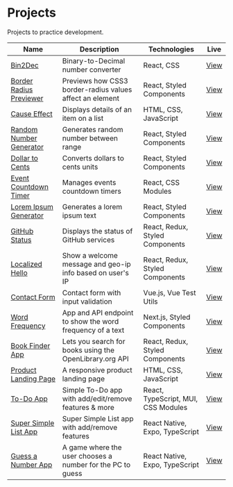 # Projects

Projects to practice development.

| Name                                               | Description                                                | Technologies                        | Live                                                                        |
|----------------------------------------------------|------------------------------------------------------------|-------------------------------------|-----------------------------------------------------------------------------|
| [Bin2Dec](bin2dec)                                 | Binary-to-Decimal number converter                         | React, CSS                          | [View](https://jjnilton.github.io/projects/bin2dec/build)                   |
| [Border Radius Previewer](border-radius-previewer) | Previews how CSS3 border-radius values affect an element   | React, Styled Components            | [View](https://jjnilton.github.io/projects/border-radius-previewer/build)   |
| [Cause Effect](cause-effect)                       | Displays details of an item on a list                      | HTML, CSS, JavaScript               | [View](https://jjnilton.github.io/projects/cause-effect/dist)               |
| [Random Number Generator](random-number-generator) | Generates random number between range                      | React, Styled Components            | [View](https://jjnilton.github.io/projects/random-number-generator/build)   |
| [Dollar to Cents](dollars-to-cents)                | Converts dollars to cents units                            | React, Styled Components            | [View](https://jjnilton.github.io/projects/dollars-to-cents/build)          |
| [Event Countdown Timer](event-countdown-timer)     | Manages events countdown timers                            | React, CSS Modules                  | [View](https://jjnilton.github.io/projects/event-countdown-timer/build)     |
| [Lorem Ipsum Generator](lorem-ipsum-generator)     | Generates a lorem ipsum text                               | React, Styled Components            | [View](https://jjnilton.github.io/projects/lorem-ipsum-generator/build)     |
| [GitHub Status](github-status)                     | Displays the status of GitHub services                     | React, Redux, Styled Components     | [View](https://jjnilton.github.io/projects/github-status/build)             |
| [Localized Hello](localized-hello)                 | Show a welcome message and geo-ip info based on user's IP  | React, Redux, Styled Components     | [View](https://jjnilton.github.io/projects/localized-hello/build)           |
| [Contact Form](contact-form)                       | Contact form with input validation                         | Vue.js, Vue Test Utils              | [View](https://jjnilton.github.io/projects/contact-form/dist)               |
| [Word Frequency](word-frequency)                   | App and API endpoint to show the word frequency of a text  | Next.js, Styled Components          | [View](https://word-frequency-app.vercel.app/)                              |
| [Book Finder App](book-finder-app)                 | Lets you search for books using the OpenLibrary.org API    | React, Redux, Styled Components     | [View](https://jjnilton.github.io/projects/book-finder-app/build)           |
| [Product Landing Page](product-landing-page)       | A responsive product landing page                          | HTML, CSS, JavaScript               | [View](https://jjnilton.github.io/projects/product-landing-page/dist)       |
| [To-Do App](todo-app)                              | Simple To-Do app with add/edit/remove features & more      | React, TypeScript, MUI, CSS Modules | [View](https://jjnilton.github.io/projects/todo-app/build)                  |
| [Super Simple List App](super-simple-list-app)     | Super Simple List app with add/remove features             | React Native, Expo, TypeScript      | [View](https://jjnilton.github.io/projects/super-simple-list-app/web-build) |
| [Guess a Number App](super-simple-list-app)        | A game where the user chooses a number for the PC to guess | React Native, Expo, TypeScript      | [View](https://jjnilton.github.io/projects/guess-a-number-app/web-build)    |
